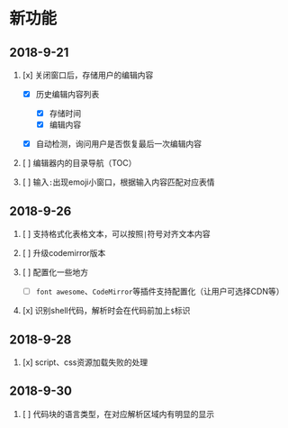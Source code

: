 # 新功能

## 2018-9-21

1. [x] 关闭窗口后，存储用户的编辑内容

    - [x] 历史编辑内容列表

        - [x] 存储时间
        - [x] 编辑内容

    - [x] 自动检测，询问用户是否恢复最后一次编辑内容

1. [ ] 编辑器内的目录导航（TOC）

1. [ ] 输入`:`出现emoji小窗口，根据输入内容匹配对应表情



## 2018-9-26

1. [ ] 支持格式化表格文本，可以按照`|`符号对齐文本内容

1. [ ] 升级codemirror版本

1. [ ] 配置化一些地方

    - [ ] `font awesome`、`CodeMirror`等插件支持配置化（让用户可选择CDN等）

1. [x] 识别shell代码，解析时会在代码前加上`$`标识



## 2018-9-28

1. [x] script、css资源加载失败的处理



## 2018-9-30

1. [ ] 代码块的语言类型，在对应解析区域内有明显的显示